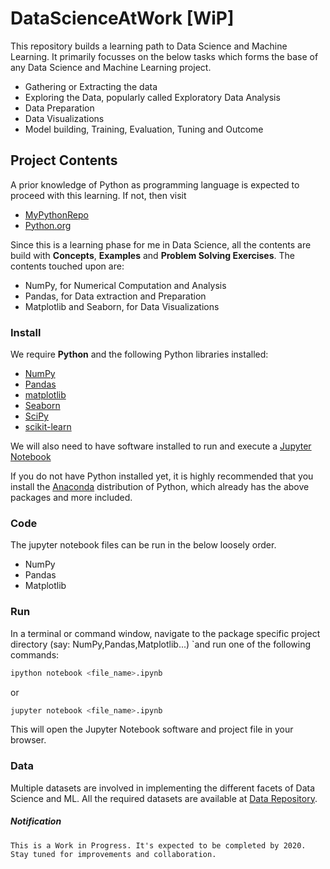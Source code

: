 # DataScienceAtWork [WiP]

This repository builds a learning path to Data Science and Machine Learning. It primarily focusses on the below tasks which forms the base of any Data Science and Machine Learning project.
- Gathering or Extracting the data
- Exploring the Data, popularly called Exploratory Data Analysis
- Data Preparation
- Data Visualizations
- Model building, Training, Evaluation, Tuning and Outcome

## Project Contents

A prior knowledge of Python as programming language is expected to proceed with this learning. 
If not, then visit
- [MyPythonRepo](https://github.com/THEbombCoC/PythonAtWork)
- [Python.org](https://www.python.org/)

Since this is a learning phase for me in Data Science, all the contents are build with **Concepts**, **Examples** and **Problem Solving Exercises**.
The contents touched upon are:
- NumPy, for Numerical Computation and Analysis
- Pandas, for Data extraction and Preparation
- Matplotlib and Seaborn, for Data Visualizations

### Install

We require **Python** and the following Python libraries installed:

- [NumPy](http://www.numpy.org/)
- [Pandas](http://pandas.pydata.org/)
- [matplotlib](http://matplotlib.org/)
- [Seaborn](https://seaborn.pydata.org/)
- [SciPy](https://www.scipy.org/)
- [scikit-learn](http://scikit-learn.org/stable/)

We will also need to have software installed to run and execute a [Jupyter Notebook](http://ipython.org/notebook.html)

If you do not have Python installed yet, it is highly recommended that you install the [Anaconda](http://continuum.io/downloads) distribution of Python, which already has the above packages and more included. 

### Code

The jupyter notebook files can be run in the below loosely order.
- NumPy
- Pandas
- Matplotlib

### Run

In a terminal or command window, navigate to the package specific project directory (say: NumPy,Pandas,Matplotlib...) `and run one of the following commands:

```bash
ipython notebook <file_name>.ipynb
```  
or
```bash
jupyter notebook <file_name>.ipynb
```

This will open the Jupyter Notebook software and project file in your browser.

### Data

Multiple datasets are involved in implementing the different facets of Data Science and ML.
All the required datasets are available at [Data Repository](https://github.com/THEbombCoC/DataScienceAtWork/tree/master/data).

##### Notification
```
This is a Work in Progress. It's expected to be completed by 2020.
Stay tuned for improvements and collaboration.
```
